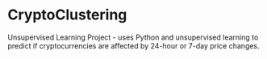 # CryptoClustering
Unsupervised Learning Project - uses Python and unsupervised learning to predict if cryptocurrencies are affected by 24-hour or 7-day price changes.

